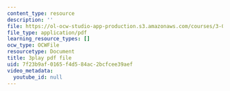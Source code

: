 ```yaml
---
content_type: resource
description: ''
file: https://ol-ocw-studio-app-production.s3.amazonaws.com/courses/3-091-introduction-to-solid-state-chemistry-fall-2018/7f23b9af0165f4d584ac2bcfcee39aef_ZSv_gYLBi8E.pdf
file_type: application/pdf
learning_resource_types: []
ocw_type: OCWFile
resourcetype: Document
title: 3play pdf file
uid: 7f23b9af-0165-f4d5-84ac-2bcfcee39aef
video_metadata:
  youtube_id: null
---
```

